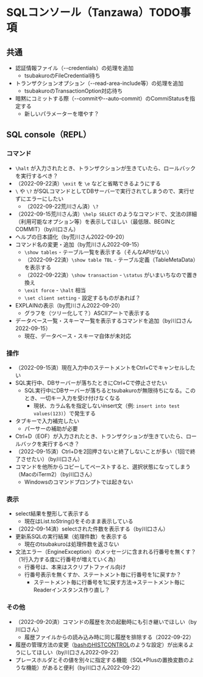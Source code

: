 # SQLコンソール（Tanzawa）TODO事項

## 共通

- 認証情報ファイル（--credentials）の処理を追加
  - tsubakuroのFileCredential待ち
- トランザクションオプション（--read-area-include等）の処理を追加
  - tsubakuroのTransactionOption対応待ち
- 暗黙にコミットする際（--commitや--auto-commit）のCommiStatusを指定する
  - 新しいパラメーターを増やす？

## SQL console（REPL）

### コマンド

- `\halt` が入力されたとき、トランザクションが生きていたら、ロールバックを実行するべき？
- （2022-09-22済）`\exit` を `\e` などと省略できるようにする
- `\` や `\?` がSQLコマンドとしてDBサーバーで実行されてしまうので、実行せずにエラーにしたい
    - （2022-09-22荒川さん済）`\?`
- （2022-09-15荒川さん済）`\help SELECT` のようなコマンドで、文法の詳細（利用可能なオプション等）を表示してほしい（最低限、BEGINとCOMMIT）（by川口さん）
- ヘルプの日本語化（by荒川さん2022-09-20）
- コマンド名の変更・追加（by荒川さん2022-09-15）
  - `\show tables` - テーブル一覧を表示する（そんなAPIがない）
  - （2022-09-22済）`\show table TBL` - テーブル定義（TableMetaData）を表示する
  - （2022-09-22済）`\show transaction` - `\status` がいまいちなので置き換え
  - `\exit force` - `\halt` 相当
  - `\set client setting` - 設定するものがあれば？
- EXPLAINの表示（by荒川さん2022-09-20）
  - グラフを（ツリー化して？）ASCIIアートで表示する
- データベース一覧・スキーマ一覧を表示するコマンドを追加（by川口さん2022-09-15）
  - 現在、データベース・スキーマ自体が未対応

### 操作

- （2022-09-15済）現在入力中のステートメントをCtrl+Cでキャンセルしたい
- SQL実行中、DBサーバーが落ちたときにCtrl+Cで停止させたい
  - SQL実行中にDBサーバーが落ちるとtsubakuroが無限待ちになる。このとき、一切キー入力を受け付けなくなる
    - 現状、カラム名を指定しないinsert文（例: `insert into test values(123)`）で発生する
- タブキーで入力補完したい
  - パーサーの補助が必要
- Ctrl+D（EOF）が入力されたとき、トランザクションが生きていたら、ロールバックを実行するべき？
- （2022-09-15済）Ctrl+Dを2回押さないと終了しないことが多い（1回で終了させたい）（by川口さん）
- コマンドを他所からコピーしてペーストすると、選択状態になってしまう（MacのiTerm2）（by川口さん）
  - Windowsのコマンドプロンプトでは起きない

### 表示

- select結果を整形して表示する
  - 現在はList.toString()をそのまま表示している
- （2022-09-14済）selectされた件数を表示する（by川口さん）
- 更新系SQLの実行結果（処理件数）を表示する
  - 現在のtsubakuroは処理件数を返さない
- 文法エラー（EngineException）のメッセージに含まれる行番号を無くす？（1行入力する度に行番号が増えていく為）
  - 行番号は、本来はスクリプトファイル向け
  - 行番号表示を無くすか、ステートメント毎に行番号を1に戻すか？
    - ステートメント毎に行番号を1に戻す方法→ステートメント毎にReaderインスタンス作り直し？

### その他

- （2022-09-20済）コマンドの履歴を次の起動時にも引き継いでほしい（by川口さん）
  - 履歴ファイルからの読み込み時に同じ履歴を排除する（2022-09-22）
- 履歴の管理方法の変更（[bashのHISTCONTROL](https://qiita.com/kuryus/items/47d1d64a1c424275c802)のような設定）が出来るようにしてほしい（by川口さん2022-09-22）
- プレースホルダとその値を別々に指定する機能（SQL*Plusの置換変数のような機能）があると便利（by川口さん2022-09-22）